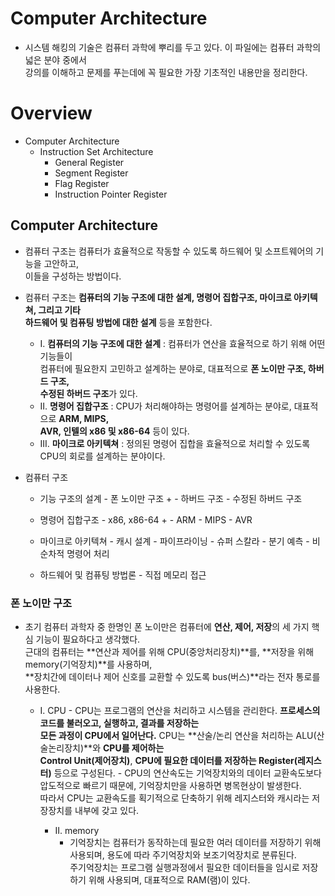 # Computer Architecture
- 시스템 해킹의 기술은 컴퓨터 과학에 뿌리를 두고 있다. 이 파일에는 컴퓨터 과학의 넓은 분야 중에서  
  강의를 이해하고 문제를 푸는데에 꼭 필요한 가장 기초적인 내용만을 정리한다.

# Overview
- Computer Architecture
  - Instruction Set Architecture
    - General Register
    - Segment Register
    - Flag Register
    - Instruction Pointer Register

## Computer Architecture
- 컴퓨터 구조는 컴퓨터가 효율적으로 작동할 수 있도록 하드웨어 및 소프트웨어의 기능을 고안하고,  
  이들을 구성하는 방법이다.
- 컴퓨터 구조는 **컴퓨터의 기능 구조에 대한 설계, 명령어 집합구조, 마이크로 아키텍쳐, 그리고 기타  
  하드웨어 및 컴퓨팅 방법에 대한 설계** 등을 포함한다.
  - I. **컴퓨터의 기능 구조에 대한 설계** : 컴퓨터가 연산을 효율적으로 하기 위해 어떤 기능들이  
       컴퓨터에 필요한지 고민하고 설계하는 분야로, 대표적으로 **폰 노이만 구조, 하버드 구조,  
	   수정된 하버드 구조**가 있다.
  - II. **명령어 집합구조** : CPU가 처리해야하는 명령어를 설계하는 분야로, 대표적으로 **ARM, MIPS,  
		AVR, 인텔의 x86 및 x86-64** 등이 있다.
  - III. **마이크로 아키텍쳐** : 정의된 명령어 집합을 효율적으로 처리할 수 있도록 CPU의 회로를 설계하는 분야이다.

- 컴퓨터 구조
  - 기능 구조의 설계
		- 폰 노이만 구조 +
		- 하버드 구조
		- 수정된 하버드 구조

  - 명령어 집합구조
		- x86, x86-64 +
		- ARM
		- MIPS
		- AVR

  - 마이크로 아키텍쳐
		- 캐시 설계
		- 파이프라이닝
		- 슈퍼 스칼라
		- 분기 예측
		- 비순차적 명령어 처리

  - 하드웨어 및 컴퓨팅 방법론
		- 직접 메모리 접근

### 폰 노이만 구조
- 초기 컴퓨터 과학자 중 한명인 폰 노이만은 컴퓨터에 **연산, 제어, 저장**의 세 가지 핵심 기능이 필요하다고 생각했다.  
  근대의 컴퓨터는 **연산과 제어를 위해 CPU(중앙처리장치)**를, **저장을 위해 memory(기억장치)**를 사용하며,  
  **장치간에 데이터나 제어 신호를 교환할 수 있도록 bus(버스)**라는 전자 통로를 사용한다.
  - I. CPU
		- CPU는 프로그램의 연산을 처리하고 시스템을 관리한다. **프로세스의 코드를 불러오고, 실행하고, 결과를 저장하는  
			모든 과정이 CPU에서 일어난다.** CPU는 **산술/논리 연산을 처리하는 ALU(산술논리장치)**와 **CPU를 제어하는  
			Control Unit(제어장치)**, **CPU에 필요한 데이터를 저장하는 Register(레지스터)** 등으로 구성된다.
		- CPU의 연산속도는 기억장치와의 데이터 교환속도보다 압도적으로 빠르기 때문에, 기억장치만을 사용하면 병목현상이 발생한다.  
			따라서 CPU는 교환속도를 획기적으로 단축하기 위해 레지스터와 캐시라는 저장장치를 내부에 갖고 있다.

	- II. memory
		- 기억장치는 컴퓨터가 동작하는데 필요한 여러 데이터를 저장하기 위해 사용되며, 용도에 따라 주기억장치와 보조기억장치로 분류된다.  
			주기억장치는 프로그램 실행과정에서 필요한 데이터들을 임시로 저장하기 위해 사용되며, 대표적으로 RAM(램)이 있다.









